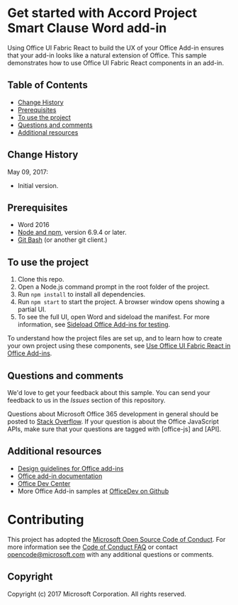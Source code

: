 # Get started with Accord Project Smart Clause Word add-in

Using Office UI Fabric React to build the UX of your Office Add-in ensures that your add-in looks like a natural extension of Office. This sample demonstrates how to use Office UI Fabric React components in an add-in.   

## Table of Contents
* [Change History](#change-history)
* [Prerequisites](#prerequisites)
* [To use the project](#to-use-the-project)
* [Questions and comments](#questions-and-comments)
* [Additional resources](#additional-resources)

## Change History

May 09, 2017:

* Initial version.

## Prerequisites

* Word 2016
* [Node and npm](https://nodejs.org/en/), version 6.9.4 or later.
* [Git Bash](https://git-scm.com/downloads) (or another git client.)

## To use the project

1. Clone this repo.
2. Open a Node.js command prompt in the root folder of the project.
2. Run `npm install` to install all dependencies.
3. Run `npm start` to start the project. A browser window opens showing a partial UI.
4. To see the full UI, open Word and sideload the manifest. For more information, see [Sideload Office Add-ins for testing](https://dev.office.com/docs/add-ins/testing/create-a-network-shared-folder-catalog-for-task-pane-and-content-add-ins). 

To understand how the project files are set up, and to learn how to create your own project using these components, see [Use Office UI Fabric React in Office Add-ins](https://dev.office.com/docs/add-ins/design/using-office-ui-fabric-react).

## Questions and comments

We'd love to get your feedback about this sample. You can send your feedback to us in the *Issues* section of this repository.

Questions about Microsoft Office 365 development in general should be posted to [Stack Overflow](http://stackoverflow.com/questions/tagged/office-js+API). If your question is about the Office JavaScript APIs, make sure that your questions are tagged with [office-js] and [API].

## Additional resources

* [Design guidelines for Office add-ins](https://dev.office.com/docs/add-ins/design/add-in-design)
* [Office add-in documentation](https://msdn.microsoft.com/en-us/library/office/jj220060.aspx)
* [Office Dev Center](http://dev.office.com/)
* More Office Add-in samples at [OfficeDev on Github](https://github.com/officedev)

# Contributing

This project has adopted the [Microsoft Open Source Code of Conduct](https://opensource.microsoft.com/codeofconduct/). For more information see the [Code of Conduct FAQ](https://opensource.microsoft.com/codeofconduct/faq/) or contact [opencode@microsoft.com](mailto:opencode@microsoft.com) with any additional questions or comments.

## Copyright
Copyright (c) 2017 Microsoft Corporation. All rights reserved.